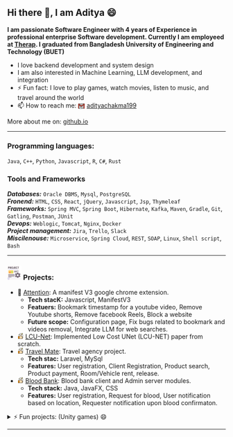 ## Hi there 👋, I am Aditya 😄

**I am passionate Software Engineer with 4 years of Experience in professional enterprise Software development. Currently I am employeed at [Therap](https://www.therapservices.net/). I graduated from Bangladesh University of Engineering and Technology (BUET)**

- I love backend development and system design
- I am also interested in Machine Learning, LLM development, and integration
- ⚡ Fun fact: I love to play games, watch movies, listen to music, and travel around the world
- 📫 How to reach me: <img src="img/gmail.png" style="width:16px; height:16px; vertical-align:middle;"/> [adityachakma199](mailto:adityachakma199@gmail.com)


More about me on: [github.io](https://aditya-chakma.github.io/portfolio/)

<hr>

### Programming languages:
`Java`, `C++`, `Python`, `Javascript`, `R`, `C#`, `Rust`

### Tools and Frameworks
***Databases:*** `Oracle DBMS`, `Mysql`, `PostgreSQL`\
***Fronend:*** `HTML`, `CSS`, `React`, `jQuery`, `Javascript`, `Jsp`, `Thymeleaf`\
***Frameworks:*** `Spring MVC`, `Spring Boot`, `Hibernate`, `Kafka`, `Maven`, `Gradle`, `Git`, `Gatling`, `Postman`, `JUnit`\
***Devops:*** `Weblogic`, `Tomcat`, `Nginx`, `Docker`\
***Project management:*** `Jira`, `Trello`, `Slack`\
***Miscilenouse:*** `Microservice`, `Spring Cloud`, `REST`, `SOAP`, `Linux`, `Shell script`, `Bash`

<hr>

### <img src='img/project.png' style='height: 2em;'/> Projects:

- 🔭 [Attention](https://github.com/aditya-chakma/Attention-Extension): A manifest V3 google chrome extension.
  - **Tech stacK:** Javascript, ManifestV3
  - **Featuers:** Bookmark timestamp for a youtube video, Remove Youtube shorts, Remove facebook Reels, Block a website
  - **Future scope:** Configuration page, Fix bugs related to bookmark and videos removal, Integrate LLM for web searches.
- <img src='img/thumbs-up.png' style='height:1em;'/> [LCU-Net](https://github.com/aditya-chakma/LCU-net): Implemented Low Cost UNet (LCU-NET) paper from scratch.
- <img src='img/thumbs-up.png' style='height:1em;'/> [Travel Mate](https://github.com/aditya-chakma/Travel-Mate/tree/master): Travel agency project.
  - **Tech stac:** Laravel, MySql
  - **Features:** User registration, Client Registration, Product search, Product payment, Room/Vehicle rent, release.
- <img src='img/thumbs-up.png' style='height:1em;'/> [Blood Bank](https://github.com/aditya-chakma/CSE-206-BloodBank-JavaFX): Blood bank client and Admin server modules.
    - **Tech stack:** Java, JavaFX, CSS
    - **Features:** User registration, Request for blood, User notification based on location, Requester notification upon blood confirmaton.


<details>
<summary>⚡ Fun projects: (Unity games) 😄</summary>
    <ul>
    <li><a href="https://github.com/aditya-chakma/Project-Boost">Project Boost</a></li>
    <li><a href="https://github.com/aditya-chakma/AA2">AA2</a></li>
    <li><a href="https://github.com/aditya-chakma/Argon-Assult">Argon Assault</a></li>
    <li><a href="https://github.com/aditya-chakma/Hitman">Hitman</a></li>
    </ul>
</details>



<hr>
<!--
**aditya-chakma/aditya-chakma** is a ✨ _special_ ✨ repository because its `README.md` (this file) appears on your GitHub profile.

Here are some ideas to get you started:

- 🔭 I’m currently working on ...
- 🌱 I’m currently learning ...
- 👯 I’m looking to collaborate on ...
- 🤔 I’m looking for help with ...
- 💬 Ask me about ...
- 📫 How to reach me: ...
- 😄 Pronouns: ...
- ⚡ Fun fact: ...
-->
